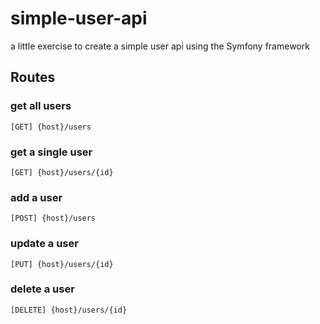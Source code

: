 # simple-user-api
a little exercise to create a simple user api using the Symfony framework

## Routes

### get all users
````[GET] {host}/users````

### get a single user
````[GET] {host}/users/{id}````

### add a user
````[POST] {host}/users````

### update a user
````[PUT] {host}/users/{id}````

### delete a user
````[DELETE] {host}/users/{id}````